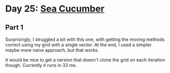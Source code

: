 # Day 25: [Sea Cucumber](https://adventofcode.com/2021/day/25)

## Part 1

Surprisingly, I struggled a bit with this one, with getting the moving methods correct using my grid with a single vector. At the end, I used a simpler maybe more naive approach, but that works.

It would be nice to get a version that doesn't clone the grid on each iteration though. Currently it runs in 33 ms.